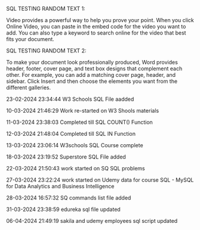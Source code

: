 SQL TESTING RANDOM TEXT 1:

Video provides a powerful way to help you prove your point. When you click Online Video, you can paste in the embed code for the video you want to add. You can also type a keyword to search online for the video that best fits your document.

SQL TESTING RANDOM TEXT 2:

To make your document look professionally produced, Word provides header, footer, cover page, and text box designs that complement each other. For example, you can add a matching cover page, header, and sidebar. Click Insert and then choose the elements you want from the different galleries.

23-02-2024 23:34:44 W3 Schools SQL File aadded

10-03-2024 21:46:29 Work re-started on W3 Shools materials

11-03-2024 23:38:03 Completed till SQL COUNT() Function 

12-03-2024 21:48:04 Completed till SQL IN Function

13-03-2024 23:06:14 W3schools SQL Course complete

18-03-2024 23:19:52 Superstore SQL File added

22-03-2024 21:50:43 work started on SQ SQL problems

27-03-2024 23:22:24 work started on Udemy data for course SQL - MySQL for Data Analytics and Business Intelligence

28-03-2024 16:57:32 SQ commands list file added

31-03-2024 23:38:59 edureka sql file updated

06-04-2024 21:49:19 sakila and udemy employees sql script updated
